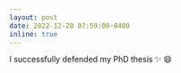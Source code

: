 ```yaml
---
layout: post
date: 2022-12-20 07:59:00-0400
inline: true
---
```


I successfully defended my PhD thesis :sparkles: :smile:
